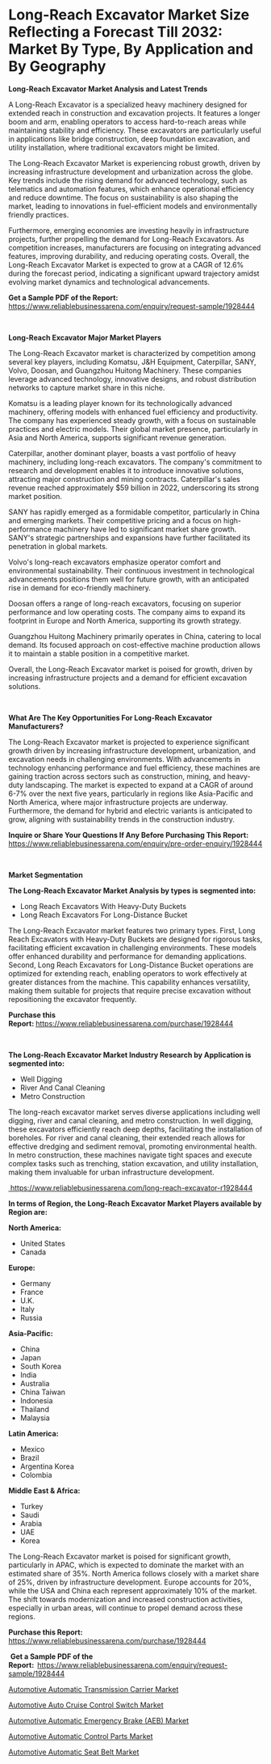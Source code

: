 <p><h1>Long-Reach Excavator Market Size Reflecting a Forecast Till 2032: Market By Type, By Application and By Geography</h1></p><p><strong>Long-Reach Excavator Market Analysis and Latest Trends</strong></p>
<p><p>A Long-Reach Excavator is a specialized heavy machinery designed for extended reach in construction and excavation projects. It features a longer boom and arm, enabling operators to access hard-to-reach areas while maintaining stability and efficiency. These excavators are particularly useful in applications like bridge construction, deep foundation excavation, and utility installation, where traditional excavators might be limited.</p><p>The Long-Reach Excavator Market is experiencing robust growth, driven by increasing infrastructure development and urbanization across the globe. Key trends include the rising demand for advanced technology, such as telematics and automation features, which enhance operational efficiency and reduce downtime. The focus on sustainability is also shaping the market, leading to innovations in fuel-efficient models and environmentally friendly practices.</p><p>Furthermore, emerging economies are investing heavily in infrastructure projects, further propelling the demand for Long-Reach Excavators. As competition increases, manufacturers are focusing on integrating advanced features, improving durability, and reducing operating costs. Overall, the Long-Reach Excavator Market is expected to grow at a CAGR of 12.6% during the forecast period, indicating a significant upward trajectory amidst evolving market dynamics and technological advancements.</p></p>
<p><strong>Get a Sample PDF of the Report:&nbsp;</strong> <a href="https://www.reliablebusinessarena.com/enquiry/request-sample/1928444?utm_campaign=2991&utm_medium=2&utm_source=Github&utm_content=ia&utm_term=29032025&utm_id=long-reach-excavator">https://www.reliablebusinessarena.com/enquiry/request-sample/1928444</a></p>
<p>&nbsp;</p>
<p><strong>Long-Reach Excavator Major Market Players</strong></p>
<p><p>The Long-Reach Excavator market is characterized by competition among several key players, including Komatsu, J&H Equipment, Caterpillar, SANY, Volvo, Doosan, and Guangzhou Huitong Machinery. These companies leverage advanced technology, innovative designs, and robust distribution networks to capture market share in this niche.</p><p>Komatsu is a leading player known for its technologically advanced machinery, offering models with enhanced fuel efficiency and productivity. The company has experienced steady growth, with a focus on sustainable practices and electric models. Their global market presence, particularly in Asia and North America, supports significant revenue generation.</p><p>Caterpillar, another dominant player, boasts a vast portfolio of heavy machinery, including long-reach excavators. The company's commitment to research and development enables it to introduce innovative solutions, attracting major construction and mining contracts. Caterpillar's sales revenue reached approximately $59 billion in 2022, underscoring its strong market position.</p><p>SANY has rapidly emerged as a formidable competitor, particularly in China and emerging markets. Their competitive pricing and a focus on high-performance machinery have led to significant market share growth. SANY's strategic partnerships and expansions have further facilitated its penetration in global markets.</p><p>Volvo's long-reach excavators emphasize operator comfort and environmental sustainability. Their continuous investment in technological advancements positions them well for future growth, with an anticipated rise in demand for eco-friendly machinery.</p><p>Doosan offers a range of long-reach excavators, focusing on superior performance and low operating costs. The company aims to expand its footprint in Europe and North America, supporting its growth strategy.</p><p>Guangzhou Huitong Machinery primarily operates in China, catering to local demand. Its focused approach on cost-effective machine production allows it to maintain a stable position in a competitive market.</p><p>Overall, the Long-Reach Excavator market is poised for growth, driven by increasing infrastructure projects and a demand for efficient excavation solutions.</p></p>
<p>&nbsp;</p>
<p><strong>What Are The Key Opportunities For Long-Reach Excavator Manufacturers?</strong></p>
<p><p>The Long-Reach Excavator market is projected to experience significant growth driven by increasing infrastructure development, urbanization, and excavation needs in challenging environments. With advancements in technology enhancing performance and fuel efficiency, these machines are gaining traction across sectors such as construction, mining, and heavy-duty landscaping. The market is expected to expand at a CAGR of around 6-7% over the next five years, particularly in regions like Asia-Pacific and North America, where major infrastructure projects are underway. Furthermore, the demand for hybrid and electric variants is anticipated to grow, aligning with sustainability trends in the construction industry.</p></p>
<p><strong>Inquire or Share Your Questions If Any Before Purchasing This Report:</strong> <a href="https://www.reliablebusinessarena.com/enquiry/pre-order-enquiry/1928444?utm_campaign=2991&utm_medium=2&utm_source=Github&utm_content=ia&utm_term=29032025&utm_id=long-reach-excavator">https://www.reliablebusinessarena.com/enquiry/pre-order-enquiry/1928444</a></p>
<p>&nbsp;</p>
<p><strong>Market Segmentation</strong></p>
<p><strong>The Long-Reach Excavator Market Analysis by types is segmented into:</strong></p>
<p><ul><li>Long Reach Excavators With Heavy-Duty Buckets</li><li>Long Reach Excavators For Long-Distance Bucket</li></ul></p>
<p><p>The Long-Reach Excavator market features two primary types. First, Long Reach Excavators with Heavy-Duty Buckets are designed for rigorous tasks, facilitating efficient excavation in challenging environments. These models offer enhanced durability and performance for demanding applications. Second, Long Reach Excavators for Long-Distance Bucket operations are optimized for extending reach, enabling operators to work effectively at greater distances from the machine. This capability enhances versatility, making them suitable for projects that require precise excavation without repositioning the excavator frequently.</p></p>
<p><strong>Purchase this Report:&nbsp;</strong><a href="https://www.reliablebusinessarena.com/purchase/1928444?utm_campaign=2991&utm_medium=2&utm_source=Github&utm_content=ia&utm_term=29032025&utm_id=long-reach-excavator">https://www.reliablebusinessarena.com/purchase/1928444</a></p>
<p>&nbsp;</p>
<p><strong>The Long-Reach Excavator Market Industry Research by Application is segmented into:</strong></p>
<p><ul><li>Well Digging</li><li>River And Canal Cleaning</li><li>Metro Construction</li></ul></p>
<p><p>The long-reach excavator market serves diverse applications including well digging, river and canal cleaning, and metro construction. In well digging, these excavators efficiently reach deep depths, facilitating the installation of boreholes. For river and canal cleaning, their extended reach allows for effective dredging and sediment removal, promoting environmental health. In metro construction, these machines navigate tight spaces and execute complex tasks such as trenching, station excavation, and utility installation, making them invaluable for urban infrastructure development.</p></p>
<p><a href="https://www.reliablebusinessarena.com/long-reach-excavator-r1928444?utm_campaign=2991&utm_medium=2&utm_source=Github&utm_content=ia&utm_term=29032025&utm_id=long-reach-excavator">&nbsp;https://www.reliablebusinessarena.com/long-reach-excavator-r1928444</a></p>
<p><strong>In terms of Region, the Long-Reach Excavator Market Players available by Region are:</strong></p>
<p>
    <p> <strong> North America: </strong>
        <ul>
            <li>United States</li>
            <li>Canada</li>
        </ul>
        </p> 
    <p> <strong> Europe: </strong>
        <ul>
            <li>Germany</li>
            <li>France</li>
            <li>U.K.</li>
            <li>Italy</li>
            <li>Russia</li>
        </ul>
        </p> 
    <p> <strong> Asia-Pacific: </strong>
        <ul>
            <li>China</li>
            <li>Japan</li>
            <li>South Korea</li>
            <li>India</li>
            <li>Australia</li>
            <li>China Taiwan</li>
            <li>Indonesia</li>
            <li>Thailand</li>
            <li>Malaysia</li>
        </ul>
        </p> 
    <p> <strong> Latin America: </strong>
        <ul>
            <li>Mexico</li>
            <li>Brazil</li>
            <li>Argentina Korea</li>
            <li>Colombia</li>
        </ul>
        </p> 
    <p> <strong> Middle East & Africa: </strong>
        <ul>
            <li>Turkey</li>
            <li>Saudi</li>
            <li>Arabia</li>
            <li>UAE</li>
            <li>Korea</li>
        </ul>
    </p>
    </p>
<p><p>The Long-Reach Excavator market is poised for significant growth, particularly in APAC, which is expected to dominate the market with an estimated share of 35%. North America follows closely with a market share of 25%, driven by infrastructure development. Europe accounts for 20%, while the USA and China each represent approximately 10% of the market. The shift towards modernization and increased construction activities, especially in urban areas, will continue to propel demand across these regions.</p></p>
<p><strong>Purchase this Report: </strong><a href="https://www.reliablebusinessarena.com/purchase/1928444?utm_campaign=2991&utm_medium=2&utm_source=Github&utm_content=ia&utm_term=29032025&utm_id=long-reach-excavator">https://www.reliablebusinessarena.com/purchase/1928444</a></p>
<p>&nbsp;<strong>Get a Sample PDF of the Report:&nbsp;&nbsp;</strong><a href="https://www.reliablebusinessarena.com/enquiry/request-sample/1928444?utm_campaign=2991&utm_medium=2&utm_source=Github&utm_content=ia&utm_term=29032025&utm_id=long-reach-excavator">https://www.reliablebusinessarena.com/enquiry/request-sample/1928444</a></p>
<p><strong></strong></p>
<p><p><a href="https://github.com/jolashta/Market-Research-Report-List-1/blob/main/automotive-automatic-transmission-carrier-market.md?utm_campaign=2991&utm_medium=2&utm_source=Github&utm_content=ia&utm_term=29032025&utm_id=long-reach-excavator">Automotive Automatic Transmission Carrier Market</a></p><p><a href="https://github.com/duskodazzi34/Market-Research-Report-List-1/blob/main/automotive-auto-cruise-control-switch-market.md?utm_campaign=2991&utm_medium=2&utm_source=Github&utm_content=ia&utm_term=29032025&utm_id=long-reach-excavator">Automotive Auto Cruise Control Switch Market</a></p><p><a href="https://github.com/elhibacajka/Market-Research-Report-List-1/blob/main/automotive-automatic-emergency-brake-aeb-market.md?utm_campaign=2991&utm_medium=2&utm_source=Github&utm_content=ia&utm_term=29032025&utm_id=long-reach-excavator">Automotive Automatic Emergency Brake (AEB) Market</a></p><p><a href="https://github.com/drevertevell/Market-Research-Report-List-1/blob/main/automotive-automatic-control-parts-market.md?utm_campaign=2991&utm_medium=2&utm_source=Github&utm_content=ia&utm_term=29032025&utm_id=long-reach-excavator">Automotive Automatic Control Parts Market</a></p><p><a href="https://github.com/ienamoun/Market-Research-Report-List-1/blob/main/automotive-automatic-seat-belt-market.md?utm_campaign=2991&utm_medium=2&utm_source=Github&utm_content=ia&utm_term=29032025&utm_id=long-reach-excavator">Automotive Automatic Seat Belt Market</a></p></p>